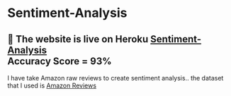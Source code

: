 # **Sentiment-Analysis**
🚀 The website is live on Heroku [**Sentiment-Analysis**](https://sentiment-analysis-ml-major.herokuapp.com/) <br>
**Accuracy Score** = 93% <br>
----
I have take Amazon raw reviews to create sentiment analysis.. the dataset that I used is [Amazon Reviews](https://raw.githubusercontent.com/legendof17/ml-major-project/master/dataset/amazon_baby.csv)
